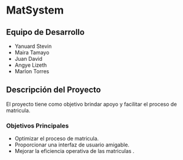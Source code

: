 # MatSystem


## Equipo de Desarrollo
- Yanuard Stevin
- Maira Tamayo
- Juan David
- Angye Lizeth
- Marlon Torres

## Descripción del Proyecto
El proyecto tiene como objetivo brindar apoyo y facilitar el proceso de matricula.

### Objetivos Principales
- Optimizar el proceso de matricula.
- Proporcionar una interfaz de usuario amigable.
- Mejorar la eficiencia operativa de las matriculas .





